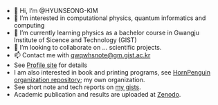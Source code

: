 - 👋 Hi, I’m @HYUNSEONG-KIM
- 👀 I’m interested in computational physics, quantum informatics and computing
- 🌱 I’m currently learning physics as a bachelor course in Gwangju Institute of Sicence and Technology (GIST)
- 💞️ I’m looking to collaborate on ... scientific projects.
- 📫 Contact me with qwqwhsnote@gm.gist.ac.kr
- See [Profile site](https://hyunseong-kim.github.io/) for details
- I am also interested in book and printing programs, see [HornPenguin organization repository](https://github.com/HornPenguin); my own organization.
- See short note and tech reports on [my gists](https://gist.github.com/HYUNSEONG-KIM).
- Academic publication and results are uploaded at [Zenodo](https://zenodo.org/me/uploads?q=&l=list&p=1&s=10&sort=newest).

<!---
HYUNSEONG-KIM/HYUNSEONG-KIM is a ✨ special ✨ repository because its `README.md` (this file) appears on your GitHub profile.
You can click the Preview link to take a look at your changes.
--->
